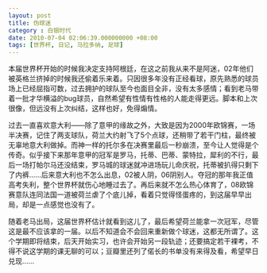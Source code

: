 ```yaml
---
layout: post 
title: 伪球迷 
category : 白银时代
date: 2010-07-04 02:06:39.000000000 +08:00
tags: [世界杯, 日记, 马拉多纳, 足球]
---
```


本届世界杯开始的时候我决定支持阿根廷，在这之前我从来不是阿迷，02年他们被英格兰挤掉的时候我还偷着乐来着。只因很多年没有正经看球，原先熟悉的球员场上已经屈指可数，过去拥护的球队至今也面目全非，没有太多感情；看到老马带着一批才华横溢的bug球员，自然希望有性情有性格的人能走得更远。脚本和上次很像，但远没有上次纠结，这样也好，免得煽情。
  
过去一直喜欢意大利——除了意甲的缘故之外，大致是因为2000年欧锦赛，一场半决赛，记住了两支球队，荷兰大约射飞了5个点球，还稍带了若干门柱，最终被无辜地意大利做掉。而神一样的托尔多在决赛里最后一秒崩溃，至今让人觉得是个传奇。似乎接下来那年意甲的冠军是罗马，托蒂、巴蒂、蒙特拉，犀利的不行，最后一场打帕尔马还没结束，罗马城的球迷就冲进场玩儿命庆祝，托蒂被扒得只剩下了内裤……后来意大利也不怎么出息，02被人阴，06阴别人。夺冠的那年我正值高考失利，整个世界杯就伤心地睡过去了。再后来就不怎么热心体育了，08欧锦赛意队连同法国一道被荷兰虐了个底儿掉，看着只觉得怪蛋疼的，到这届早早出局，却是一点感觉也没有了。

随着老马出局，这届世界杯估计就看到这儿了，最后希望荷兰能拿一次冠军，尽管这是最不应该拿的一届。以后不知道会不会回来重新做个球迷，这都无所谓了。这个学期即将结束，后天开始实习，也许会开始另一段轨迹；还要搞定若干裸考，不得不说这学期的课无聊的可以；豆瓣里还列了偌长的书单没有来得及看，希望早日兑现……   


